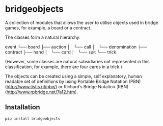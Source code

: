 # bridgeobjects
A collection of modules that allows the user to utilise objects used in bridge games, for example, a board or a contract.

The classes form a natural hierarchy:

 event
    └── board
        ├── auction
        │   └── call
        │       └── denomination
        ├── contract
        ├── hand
        │   └── card
        │       └── suit
        └── trick

(However, some classes are natural subsidiaries not represented in this classification, for example, there are four cards in a trick.)


The objects can be created using a simple, self explanatory, human readable set of definitions
by using Portable Bridge Notation (PBN) (http://www.tistis.nl/pbn/) or
Richard’s Bridge Notation (RBN) (http://www.rpbridge.net/7a12.htm).

## Installation
```bash
pip install bridgeobjects
```
